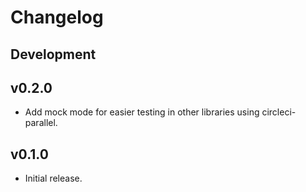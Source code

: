 # Changelog

## Development

## v0.2.0

* Add mock mode for easier testing in other libraries using circleci-parallel.

## v0.1.0

* Initial release.
